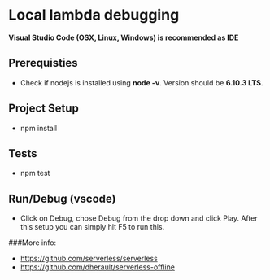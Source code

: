 # Local lambda debugging
**Visual Studio Code (OSX, Linux, Windows) is recommended as IDE**

## Prerequisties
* Check if nodejs is installed using **node -v**. Version should be **6.10.3 LTS**. 

## Project Setup
* npm install

## Tests
* npm test

## Run/Debug (vscode)
* Click on Debug, chose Debug from the drop down and click Play. After this setup you can simply hit F5 to run this.

###More info:
* https://github.com/serverless/serverless
* https://github.com/dherault/serverless-offline

